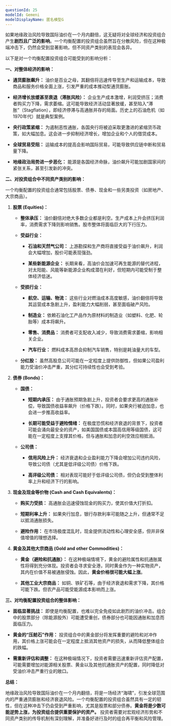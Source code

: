 ```yaml
---
questionId: 25
modelId: Gemeni
modelDisplayName: 匿名模型G
---
```

如果地缘政治风险导致国际油价在一个月内翻倍，这无疑将对全球经济和投资组合产生**剧烈且广泛的影响**。一个均衡配置的投资组合虽然旨在分散风险，但在这种极端冲击下，仍然会受到显著影响，但不同资产类别的表现会各异。

以下是对一个均衡配置投资组合可能受到的影响分析：

**一、对整体经济的影响：**

- **通货膨胀飙升：** 油价是百业之母，其翻倍将迅速传导至生产和运输成本，导致商品和服务价格全面上涨，引发严重的成本推动型通货膨胀。
    
- **经济增长放缓甚至衰退（滞胀风险）：** 企业生产成本激增，利润受挤压；消费者购买力下降，需求萎缩。这可能导致经济活动显著放缓，甚至陷入“滞胀”（Stagflation），即经济停滞与高通胀并存的局面。历史上的石油危机（如1970年代）就是典型案例。
    
- **央行政策紧缩：** 为遏制恶性通胀，各国央行将被迫采取更激进的紧缩货币政策，如大幅加息。这会进一步抑制经济增长，增加企业和个人的借贷成本。
    
- **全球贸易受阻：** 运输成本的提高会影响国际贸易，可能导致供应链中断和贸易量下降。
    
- **地缘政治局势进一步恶化：** 能源是各国经济命脉，油价飙升可能加剧国家间的紧张关系，甚至引发新的冲突。
    

**二、对投资组合中不同资产类别的影响：**

一个均衡配置的投资组合通常包括股票、债券、现金和一些另类投资（如房地产、大宗商品）。

1. **股票 (Equities)：**
    
    - **整体承压：** 油价翻倍对绝大多数企业都是利空。生产成本上升会挤压利润率，消费需求下降则影响销售。股市整体将面临巨大的下行压力。
        
    - **受益行业：**
        
        - **石油和天然气公司：** 上游勘探和生产商将直接受益于油价飙升，利润会大幅增加，股价可能表现强劲。
            
        - **某些新能源企业：** 长期来看，高油价会加速可再生能源的替代进程，对太阳能、风能等新能源企业构成潜在利好，但短期内可能受制于整体经济低迷。
            
    - **受损行业：**
        
        - **航空、运输、物流：** 这些行业对燃油成本高度敏感，油价翻倍将导致其运营成本急剧上升，盈利能力大幅削弱，甚至面临破产风险。
            
        - **制造业：** 依赖石油化工产品作为原材料的制造业（如塑料、化肥、轮胎等）成本将飙升。
            
        - **零售、消费品：** 消费者可支配收入减少，导致消费需求萎缩，影响相关企业。
            
        - **汽车行业：** 燃料成本高昂会抑制汽车销售，特别是耗油量大的车型。
            
    - **分红股：** 虽然高股息公司可能在一定程度上提供防御性，但如果公司盈利能力受油价冲击严重，其分红可持续性也会受到考验。
        
2. **债券 (Bonds)：**
    
    - **国债：**
        
        - **短期内承压：** 由于通胀预期急剧上升，投资者会要求更高的通胀补偿，导致国债收益率飙升（价格下跌）。同时，如果央行被迫加息，也会进一步推高收益率。
            
        - **长期可能受益于避险情绪：** 在极度恐慌和经济衰退的背景下，投资者可能会涌向最安全的资产，如美国国债或本国高信用等级国债，这可能在一定程度上支撑其价格，但与通胀和加息的利空效应相抵消。
            
    - **公司债：**
        
        - **信用风险上升：** 经济衰退和企业盈利能力下降会增加公司违约风险，导致公司债（尤其是低评级公司债）价格下跌。
            
        - **高评级公司债：** 相对表现可能好于低评级公司债，但仍会受到整体利率上升和经济下行的影响。
            
3. **现金及现金等价物 (Cash and Cash Equivalents)：**
    
    - **购买力受损：** 高通胀会迅速侵蚀现金的购买力，使其价值大打折扣。
        
    - **短期利率上升：** 如果央行加息，银行存款利率可能随之上升，但通常不足以抵消通胀损失。
        
    - **避险作用：** 在市场极度混乱时，现金提供流动性和心理安全感，但并非保值增值的理想选择。
        
4. **黄金及其他大宗商品 (Gold and other Commodities)：**
    
    - **黄金（避险和抗通胀）：** 在这种极端情境下，黄金的避险属性和抗通胀属性将得到充分体现。投资者会寻求安全港，同时黄金作为一种实物资产，其内在价值不易被通胀侵蚀。因此，**黄金价格很可能大幅上涨**。
        
    - **其他工业大宗商品：** 如铜、铁矿石等，由于经济衰退和需求下降，其价格可能下跌。但农产品可能受能源成本影响而上涨。
        

**三、对均衡配置投资组合的整体影响：**

- **面临显著挑战：** 即使是均衡配置，也难以完全免疫如此剧烈的油价冲击。组合中的股票部分（除能源股外）可能遭受重创，债券部分也可能因通胀和加息而面临压力。
    
- **黄金的“压舱石”作用：** 投资组合中的黄金部分将发挥重要的避险和对冲作用，其价格上涨可能会在一定程度上抵消其他资产的损失，从而降低整体组合的跌幅。
    
- **需重新评估和调整：** 在这种极端情况下，投资者需要迅速重新评估资产配置，可能需要增加对能源相关股票、黄金以及其他抗通胀资产的配置，同时降低对受油价冲击严重行业的敞口。
    

**总结：**

地缘政治风险导致国际油价在一个月内翻倍，将是一场经济“海啸”，引发全球范围内的严重通货膨胀和经济衰退风险。一个均衡配置的投资组合虽然具有一定的韧性，但在这种冲击下仍会受到严重影响，尤其是股票和部分债券。**黄金将是少数可能逆势上涨，为投资组合提供重要保护的资产。** 投资者需要对宏观经济形势和不同资产类别的传导机制有深刻理解，并准备好进行及时的组合再平衡和风险管理。